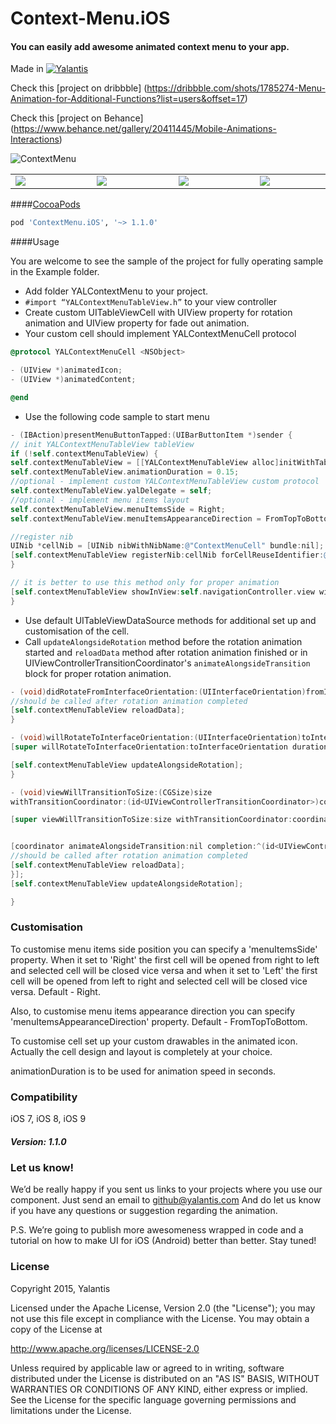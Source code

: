 # Context-Menu.iOS

#### You can easily add awesome animated context menu to  your app.
Made in [![Yalantis](https://raw.githubusercontent.com/Yalantis/FoldingTabBar.iOS/master/Example/Example/Resources/Images/badge_orage_shadow.png)](https://yalantis.com/?utm_source=github)

Check this [project on dribbble] (https://dribbble.com/shots/1785274-Menu-Animation-for-Additional-Functions?list=users&offset=17)

Check this [project on Behance] (https://www.behance.net/gallery/20411445/Mobile-Animations-Interactions)  

![ContextMenu](https://d13yacurqjgara.cloudfront.net/users/125056/screenshots/1785274/99miles-profile-light_1-1-4.gif)
<table>
<tr>
<td width="24.5%" valign="top" align="justify">
<img src="https://github.com/Yalantis/Context-Menu.iOS/blob/master/Resources/TopLeft.png?raw=true">
</td>
<td width="0.5%">
<div style="height:100%; width: 1px; background-color:white;"></div>
</td>
<td width="24.5%" valign="top" align="justify">
<img src="https://github.com/Yalantis/Context-Menu.iOS/blob/master/Resources/BottomRight.png?raw=true">
</td>
<td width="0.5%">
<div style="height:100%; width: 1px; background-color:white;"></div>
</td>
<td width="24.5%" valign="top" align="justify">
<img src="https://github.com/Yalantis/Context-Menu.iOS/blob/master/Resources/BottomLeft.png?raw=true">
</td>
<td width="0.5%">
<div style="height:100%; width: 1px; background-color:white;"></div>
</td>
<td width="24.5%" valign="top" align="justify">
<img src="https://github.com/Yalantis/Context-Menu.iOS/blob/master/Resources/TopRight.png?raw=true">
</td>
</tr>
</table>

####[CocoaPods](http://cocoapods.org)
```ruby
pod 'ContextMenu.iOS', '~> 1.1.0'
```

####Usage

You are welcome to see the sample of the project for fully operating sample in the Example folder.

* Add folder YALContextMenu to your project.
* `#import “YALContextMenuTableView.h”` to your view controller
* Create custom UITableViewCell with UIView property for rotation animation and UIView property for fade out animation.
* Your custom cell should implement YALContextMenuCell protocol

```objective-c
@protocol YALContextMenuCell <NSObject>

- (UIView *)animatedIcon;
- (UIView *)animatedContent;

@end
```

* Use the following code sample to start menu 

```objective-c
- (IBAction)presentMenuButtonTapped:(UIBarButtonItem *)sender {
// init YALContextMenuTableView tableView
if (!self.contextMenuTableView) {
self.contextMenuTableView = [[YALContextMenuTableView alloc]initWithTableViewDelegateDataSource:self];
self.contextMenuTableView.animationDuration = 0.15;
//optional - implement custom YALContextMenuTableView custom protocol
self.contextMenuTableView.yalDelegate = self;
//optional - implement menu items layout
self.contextMenuTableView.menuItemsSide = Right;
self.contextMenuTableView.menuItemsAppearanceDirection = FromTopToBottom;

//register nib
UINib *cellNib = [UINib nibWithNibName:@"ContextMenuCell" bundle:nil];
[self.contextMenuTableView registerNib:cellNib forCellReuseIdentifier:@"contextMenuCellReuseId"];
}

// it is better to use this method only for proper animation
[self.contextMenuTableView showInView:self.navigationController.view withEdgeInsets:UIEdgeInsetsZero animated:YES];
}
```

* Use default UITableViewDataSource methods for additional set up and customisation of the cell.
* Сall `updateAlongsideRotation` method before the rotation animation started and `reloadData` method after rotation animation finished or in UIViewControllerTransitionCoordinator's `animateAlongsideTransition` block for proper rotation animation.


```objective-c
- (void)didRotateFromInterfaceOrientation:(UIInterfaceOrientation)fromInterfaceOrientation{
//should be called after rotation animation completed
[self.contextMenuTableView reloadData];
}

- (void)willRotateToInterfaceOrientation:(UIInterfaceOrientation)toInterfaceOrientation duration:(NSTimeInterval)duration {
[super willRotateToInterfaceOrientation:toInterfaceOrientation duration:duration];

[self.contextMenuTableView updateAlongsideRotation];
}

- (void)viewWillTransitionToSize:(CGSize)size
withTransitionCoordinator:(id<UIViewControllerTransitionCoordinator>)coordinator {

[super viewWillTransitionToSize:size withTransitionCoordinator:coordinator];


[coordinator animateAlongsideTransition:nil completion:^(id<UIViewControllerTransitionCoordinatorContext> context) {
//should be called after rotation animation completed
[self.contextMenuTableView reloadData];
}];
[self.contextMenuTableView updateAlongsideRotation];

}
```

### Customisation

To customise menu items side position you can specify a 'menuItemsSide' property. When it set to 'Right' the first cell will be opened from right to left and selected cell will be closed vice versa and when it set to 'Left' the first cell will be opened from left to right and selected cell will be closed vice versa. Default - Right. 

Also, to customise menu items appearance direction you can specify 'menuItemsAppearanceDirection' property. Default - FromTopToBottom.

To customise cell set up your custom drawables in the animated icon. Actually the cell design and layout is completely at your choice.

animationDuration is to be used for animation speed in seconds.

### Compatibility

iOS 7,
iOS 8,
iOS 9

##### Version: 1.1.0

### Let us know!

We’d be really happy if you sent us links to your projects where you use our component. Just send an email to github@yalantis.com And do let us know if you have any questions or suggestion regarding the animation. 

P.S. We’re going to publish more awesomeness wrapped in code and a tutorial on how to make UI for iOS (Android) better than better. Stay tuned!

### License

Copyright 2015, Yalantis

Licensed under the Apache License, Version 2.0 (the "License");
you may not use this file except in compliance with the License.
You may obtain a copy of the License at

http://www.apache.org/licenses/LICENSE-2.0

Unless required by applicable law or agreed to in writing, software
distributed under the License is distributed on an "AS IS" BASIS,
WITHOUT WARRANTIES OR CONDITIONS OF ANY KIND, either express or implied.
See the License for the specific language governing permissions and
limitations under the License.

